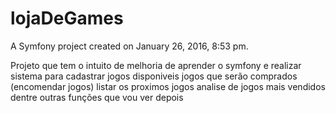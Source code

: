lojaDeGames
===========

A Symfony project created on January 26, 2016, 8:53 pm.

Projeto que tem o intuito de melhoria de aprender o symfony
e realizar sistema para cadastrar jogos disponiveis
jogos que serão comprados (encomendar jogos)
listar os proximos jogos
analise de jogos mais vendidos
dentre outras funções que vou ver depois
